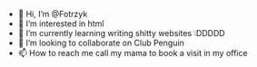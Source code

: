 - 👋 Hi, I’m @Fotrzyk
- 👀 I’m interested in html
- 🌱 I’m currently learning writing shitty websites :DDDDD
- 💞️ I’m looking to collaborate on Club Penguin
- 📫 How to reach me call my mama to book a visit in my office

<!---
Fotrzyk/Fotrzyk is a ✨ special ✨ repository because its `README.md` (this file) appears on your GitHub profile.
You can click the Preview link to take a look at your changes.
--->
